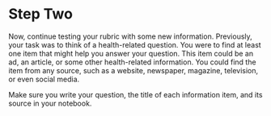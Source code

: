 # Step Two

Now, continue testing your rubric with some new information. Previously, your task was to think of a health-related question. You were to find at least one item that might help you answer your question. This item could be an ad, an article, or some other health-related information. You could find the item from any source, such as a website, newspaper, magazine, television, or even social media.

Make sure you write your question, the title of each information item, and its source in your notebook.